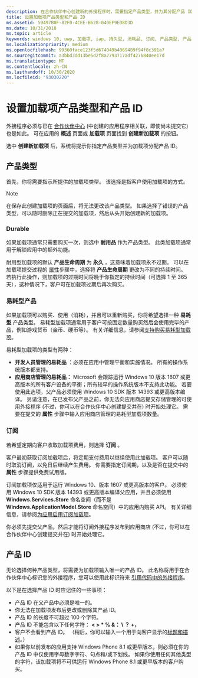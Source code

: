 ```yaml
---
description: 在合作伙伴中心创建新的外接程序时，需要指定产品类型，并为其分配产品 ID。
title: 设置加载项产品类型和产品 ID
ms.assetid: 59497B0F-82F0-4CEE-B628-040EF9ED8D3D
ms.date: 10/31/2018
ms.topic: article
keywords: windows 10, uwp, 加载项, iap, 持久型, 消耗品, 订阅, 产品类型, 产品 ID, 应用内购买, 应用内产品
ms.localizationpriority: medium
ms.openlocfilehash: 99360face123f5d674049b4069489f94f8c391a7
ms.sourcegitcommit: a3bbd3dd13be5d2f8a2793717adf4276840ee17d
ms.translationtype: MT
ms.contentlocale: zh-CN
ms.lasthandoff: 10/30/2020
ms.locfileid: "93030220"
---
```

# <a name="set-your-add-on-product-type-and-product-id"></a>设置加载项产品类型和产品 ID

外接程序必须与已在 [合作伙伴中心](https://partner.microsoft.com/dashboard) (中创建的应用程序相关联，即使尚未提交它) 也是如此。 可在应用的 **概述** 页面或 **加载项** 页面找到 **创建新加载项** 的按钮。

选中 **创建新加载项** 后，系统将提示你指定产品类型并为加载项分配产品 ID。

## <a name="product-type"></a>产品类型

首先，你将需要指示所提供的加载项类型。 该选择是指客户使用加载项的方式。

> [!NOTE]
> 在保存此创建加载项的页面后，将无法更改该产品类型。 如果选择了错误的产品类型，可以随时删除正在提交的加载项，然后从头开始创建新的加载项。

<span id="durable" />

### <a name="durable"></a>Durable

如果加载项通常只需要购买一次，则选中 **耐用品** 作为产品类型。 此类加载项通常用于解锁应用中的额外功能。

耐用型加载项的默认 **产品生命周期** 为 **永久** ，这意味着加载项永不过期。 可以在加载项提交过程的 [属性](enter-add-on-properties.md)步骤中，选择将 **产品生命周期** 更改为不同的持续时间。 若执行此操作，则加载项的过期时间将晚于你指定的持续时间（可选择 1 至 365 天），这种情况下，客户可在加载项过期后再次购买。

### <a name="consumable"></a>易耗型产品

如果加载项可以购买、使用（消耗），并且可以重新购买，你将希望选择一种 **易耗型** 产品类型。 易耗型加载项通常用于客户可按固定数量购买然后会使用完毕的产品，例如游戏货币（金币、硬币等）。 有关详细信息，请参阅[支持购买易耗型加载项](../monetize/enable-consumable-add-on-purchases.md)。

易耗型加载项的类型有两种：
- **开发人员管理的易耗品** ：必须在应用中管理平衡和实施情况。 所有的操作系统版本都支持。
- **应用商店管理的易耗品：** Microsoft 会跟踪运行 Windows 10 版本 1607 或更高版本的所有客户设备的平衡；所有较早的操作系统版本不支持此功能。 若要使用此选项，父产品必须使用 Windows 10 SDK 版本 14393 或更高版本编译。 另请注意，在已发布父产品之前，你无法向应用商店提交存储管理的可使用外接程序 (不过，你可以在合作伙伴中心创建提交并在) 时开始处理它。 需要在提交的 **属性** 步骤中输入应用商店管理的易耗型加载项数量。

### <a name="subscription"></a>订阅

若希望定期向客户收取加载项费用，则选择 **订阅** 。

客户最初获取订阅加载项后，将定期支付费用以继续使用此加载项。 客户可以随时取消订阅，以免日后继续产生费用。 你需要指定订阅期，以及是否在提交中的 **属性** 步骤提供免费试用版。

订阅加载项仅适用于运行 Windows 10、版本 1607 或更高版本的客户。 必须使用 Windows 10 SDK 版本 14393 或更高版本编译父应用，并且必须使用 **Windows.Services.Store** 命名空间（而不是 **Windows.ApplicationModel.Store** 命名空间）中的应用内购买 API。 有关详细信息，请参阅[为应用启用订阅加载项](../monetize/enable-subscription-add-ons-for-your-app.md)。

你必须先提交父产品，然后才能将订阅外接程序发布到应用商店 (不过，你可以在合作伙伴中心创建提交并在) 时开始处理它。

## <a name="product-id"></a>产品 ID

无论选择何种产品类型，将需要为加载项输入唯一的产品 ID。 此名称将用于在合作伙伴中心标识您的外接程序，您可以使用此标识符来 [引用代码中的外接程序](../monetize/in-app-purchases-and-trials.md#how-to-use-product-ids-for-add-ons-in-your-code)。

以下是在选择产品 ID 时应记住的一些事项：

-   产品 ID 在父产品中必须是唯一的。
-   你无法在加载项发布后更改或删除其产品 ID。
-   产品 ID 的长度不可超过 100 个字符。
-   产品 ID 不能包含以下任何字符： **&lt; &gt; \* % &： \\ ？ +，**
-   客户不会看到产品 ID。 （稍后，你可以输入一个用于向客户显示的[标题和描述](./create-app-store-listings.md)。）
-   如果你以前发布的应用支持 Windows Phone 8.1 或更早版本，则必须在你的产品 ID 中仅使用字母数字字符、句点和/或下划线。 如果你使用任何其他类型的字符，该加载项将不可供运行 Windows Phone 8.1 或更早版本的客户购买。

 
